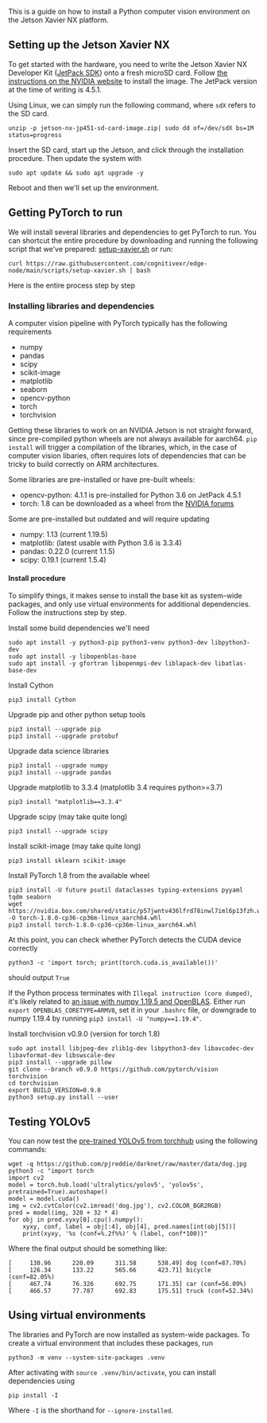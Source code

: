 This is a guide on how to install a Python computer vision environment on the Jetson Xavier NX platform.

## Setting up the Jetson Xavier NX

To get started with the hardware, you need to write the Jetson Xavier NX Developer Kit ([JetPack SDK](https://developer.nvidia.com/embedded/jetpack)) onto a fresh microSD card.
Follow [the instructions on the NVIDIA website](https://developer.nvidia.com/embedded/learn/get-started-jetson-xavier-nx-devkit) to install the image.
The JetPack version at the time of writing is 4.5.1.


Using Linux, we can simply run the following command, where `sdX` refers to the SD card.

	unzip -p jetson-nx-jp451-sd-card-image.zip| sudo dd of=/dev/sdX bs=1M status=progress

Insert the SD card, start up the Jetson, and click through the installation procedure.
Then update the system with

	sudo apt update && sudo apt upgrade -y

Reboot and then we'll set up the environment.

## Getting PyTorch to run

We will install several libraries and dependencies to get PyTorch to run.
You can shortcut the entire procedure by downloading and running the following script that we've prepared: [setup-xavier.sh](https://github.com/cognitivexr/edge-node/blob/main/scripts/setup-xavier.sh) or run:

	curl https://raw.githubusercontent.com/cognitivexr/edge-node/main/scripts/setup-xavier.sh | bash

Here is the entire process step by step

### Installing libraries and dependencies

A computer vision pipeline with PyTorch typically has the following requirements

* numpy
* pandas
* scipy
* scikit-image
* matplotlib
* seaborn
* opencv-python
* torch
* torchvision

Getting these libraries to work on an NVIDIA Jetson is not straight forward, since pre-compiled python wheels are not always available for aarch64. `pip install` will trigger a compilation of the libraries, which, in the case of computer vision libaries, often requires lots of dependencies that can be tricky to build correctly on ARM architectures.

Some libraries are pre-installed or have pre-built wheels:
* opencv-python: 4.1.1 is pre-installed for Python 3.6 on JetPack 4.5.1
* torch: 1.8 can be downloaded as a wheel from the [NVIDIA forums](https://forums.developer.nvidia.com/t/pytorch-for-jetson-version-1-8-0-now-available/72048)

Some are pre-installed but outdated and will require updating

* numpy: 1.13 (current 1.19.5)
* matplotlib: (latest usable with Python 3.6 is 3.3.4)
* pandas: 0.22.0 (current 1.1.5)
* scipy: 0.19.1 (current 1.5.4)

#### Install procedure

To simplify things, it makes sense to install the base kit as system-wide packages, and only use virtual environments for additional dependencies. 
Follow the instructions step by step.

Install some build dependencies we'll need

	sudo apt install -y python3-pip python3-venv python3-dev libpython3-dev
	sudo apt install -y libopenblas-base
	sudo apt install -y gfortran libopenmpi-dev liblapack-dev libatlas-base-dev

Install Cython

	pip3 install Cython

Upgrade pip and other python setup tools

	pip3 install --upgrade pip
	pip3 install --upgrade protobuf

Upgrade data science libraries

	pip3 install --upgrade numpy
	pip3 install --upgrade pandas

Upgrade matplotlib to 3.3.4 (matplotlib 3.4 requires python>=3.7)

	pip3 install "matplotlib==3.3.4"

Upgrade scipy (may take quite long)

	pip3 install --upgrade scipy

Install scikit-image (may take quite long)

	pip3 install sklearn scikit-image


Install PyTorch 1.8 from the available wheel

	pip3 install -U future psutil dataclasses typing-extensions pyyaml tqdm seaborn
	wget https://nvidia.box.com/shared/static/p57jwntv436lfrd78inwl7iml6p13fzh.whl -O torch-1.8.0-cp36-cp36m-linux_aarch64.whl 
	pip3 install torch-1.8.0-cp36-cp36m-linux_aarch64.whl

At this point, you can check whether PyTorch detects the CUDA device correctly

	python3 -c 'import torch; print(torch.cuda.is_available())'

should output `True`

If the Python process terminates with `Illegal instruction (core dumped)`, it's likely related to [an issue with numpy 1.19.5 and OpenBLAS](https://github.com/numpy/numpy/issues/18131). Either run `export OPENBLAS_CORETYPE=ARMV8`, set it in your `.bashrc` file, or downgrade to numpy 1.19.4 by running `pip3 install -U "numpy==1.19.4"`.

Install torchvision v0.9.0 (version for torch 1.8)

	sudo apt install libjpeg-dev zlib1g-dev libpython3-dev libavcodec-dev libavformat-dev libswscale-dev
	pip3 install --upgrade pillow 
	git clone --branch v0.9.0 https://github.com/pytorch/vision torchvision
	cd torchvision
	export BUILD_VERSION=0.9.0
	python3 setup.py install --user

## Testing YOLOv5

You can now test the [pre-trained YOLOv5 from torchhub](https://pytorch.org/hub/ultralytics_yolov5/) using the following commands:

	wget -q https://github.com/pjreddie/darknet/raw/master/data/dog.jpg
	python3 -c "import torch
	import cv2
	model = torch.hub.load('ultralytics/yolov5', 'yolov5s', pretrained=True).autoshape()
	model = model.cuda()
	img = cv2.cvtColor(cv2.imread('dog.jpg'), cv2.COLOR_BGR2RGB)
	pred = model(img, 320 + 32 * 4)
	for obj in pred.xyxy[0].cpu().numpy():
	    xyxy, conf, label = obj[:4], obj[4], pred.names[int(obj[5])]
	    print(xyxy, '%s (conf=%.2f%%)' % (label, conf*100))"

Where the final output should be something like:

	[     130.96      220.09      311.58      538.49] dog (conf=87.70%)
	[     126.34      133.22      565.66      423.71] bicycle (conf=82.05%)
	[     467.74      76.326      692.75      171.35] car (conf=56.09%)
	[     466.57      77.787      692.83      175.51] truck (conf=52.34%)


## Using virtual environments

The libraries and PyTorch are now installed as system-wide packages. To create a virtual environment that includes these packages, run

	python3 -m venv --system-site-packages .venv

After activating with `source .venv/bin/activate`, you can install dependencies using

	pip install -I

Where `-I` is the shorthand for `--ignore-installed`.
